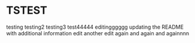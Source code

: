 # TSTEST
testing
testing2
testing3
test44444
editingggggg
updating the README with additional information
edit
another edit
again
and again
and againnnn
